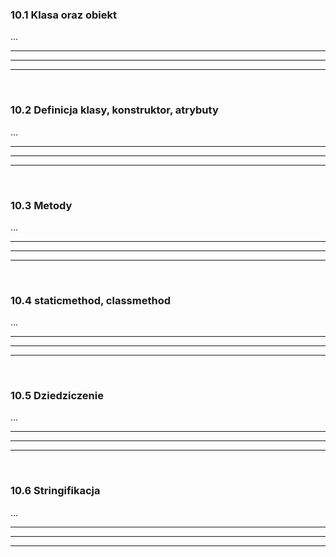 ### 10.1 Klasa oraz obiekt
...

---
---
---
&nbsp;
### 10.2 Definicja klasy, konstruktor, atrybuty
...

---
---
---
&nbsp;
### 10.3 Metody
...

---
---
---
&nbsp;
### 10.4 staticmethod, classmethod
...

---
---
---
&nbsp;
### 10.5 Dziedziczenie
...

---
---
---
&nbsp;
### 10.6 Stringifikacja
...

---
---
---
&nbsp;
